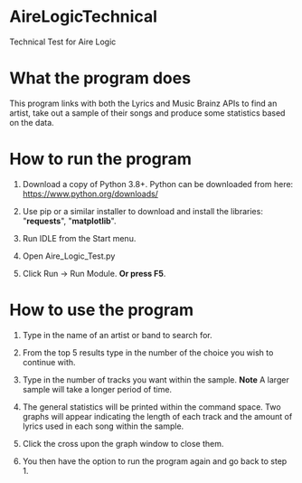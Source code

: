 # AireLogicTechnical
Technical Test for Aire Logic

# What the program does
This program links with both the Lyrics and Music Brainz APIs to find an artist, take out a sample of their songs and produce some statistics based on the data.

# How to run the program
1. Download a copy of Python 3.8+.
    Python can be downloaded from here: https://www.python.org/downloads/

2. Use pip or a similar installer to download and install the libraries: "**requests**", "**matplotlib**".

3. Run IDLE from the Start menu.

4. Open Aire_Logic_Test.py

5. Click Run -> Run Module. **Or press F5**.

# How to use the program
1. Type in the name of an artist or band to search for.

2. From the top 5 results type in the number of the choice you wish to continue with.

3. Type in the number of tracks you want within the sample. **Note** A larger sample will take a longer period of time.

4. The general statistics will be printed within the command space.
    Two graphs will appear indicating the length of each track and the amount of lyrics used in each song within the sample.
    
5. Click the cross upon the graph window to close them.

6. You then have the option to run the program again and go back to step 1.
